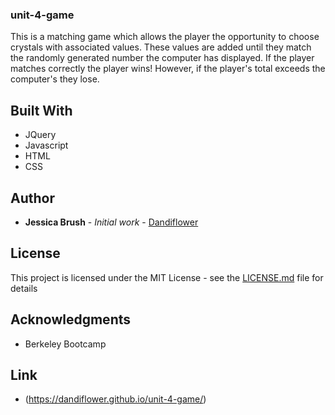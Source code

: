 ### unit-4-game

This is a matching game which allows the player the opportunity to choose crystals with associated values. These values are added until they match the randomly generated number the computer has displayed. If the player matches correctly the player wins! However, if the player's total exceeds the computer's they lose.

## Built With

* JQuery
* Javascript
* HTML
* CSS

## Author

* **Jessica Brush** - *Initial work* - [Dandiflower](https://github.com/Dandiflower)

## License

This project is licensed under the MIT License - see the [LICENSE.md](LICENSE.md) file for details

## Acknowledgments

* Berkeley Bootcamp

## Link

* (https://dandiflower.github.io/unit-4-game/)